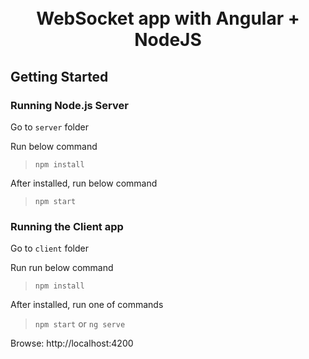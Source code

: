 <h1 align="center">
    <br>WebSocket app with Angular + NodeJS
</h1>

<h2>Getting Started</h2>

>
>
### Running Node.js Server
Go to `server` folder 

Run below command
> `npm install`

After installed, run below command
> `npm start`

### Running the Client app
Go to `client` folder
>
Run run below command
> `npm install`

After installed, run one of commands

> `npm start` or `ng serve`


Browse: http://localhost:4200

